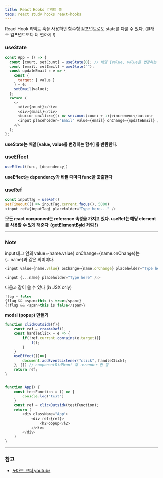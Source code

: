 ```yaml
---
title: React Hooks 리액트 훅
tags: react study hooks react-hooks
---
```


React Hook 리액트 훅을 사용하면 함수형 컴포넌트로도 state를 다룰 수 있다. (클래스 컴포넌트보다 더 편하게 !)

### useState

``` javascript
const App = () => {
  const [count, setCount] = useState(0); // 배열 [value, value를 변경하는 함수] 를 반환
  const [email, setEmail] = useState("");
  const updateEmail = e => {
    const {
      target: { value }
    } = e;
    setEmail(value);
  };
  return (
    <>
      <div>{count}</div>
      <div>{email}</div>
      <button onClick={() => setCount(count + 1)}>Increment</button>
      <input placeholder="Email" value={email} onChange={updateEmail} />
    </>
  );
};
```
**useState는 배열 [value, value를 변경하는 함수] 를 반환한다.**

### useEffect

``` javascript
useEffect(func, [dependency])
```

**useEffect는 dependency가 바뀔 때마다 func을 호출한다**

### useRef

``` javascript
const inputTag = useRef()
setTimeout(() => inputTag.current.focus(), 5000)
<input ref={inputTag} placeholder="Type here..." />
```

**모든 react component는 reference 속성을 가지고 있다. useRef는 해당 element를 사용할 수 있게 해준다. (getElementById 처럼 !)**




---

### Note


input 태그 안의 value={name.value} onChange={name.onChange}는 {...name}과 같은 의미이다.

``` javascript
<input value={name.value} onChange={name.onChange} placeholder="Type here" />>
```
``` javascript
<input {...name} placeholder="Type here" />>
```

다음과 같이 쓸 수 있다 (in JSX only)

``` javascript
flag = false
{flag && <span>this is true</span>}
{!flag && <span>this is false</span>}
```

**modal (popup) 만들기**
``` javascript
function clickOutside(f){
    const ref = createRef();
    const handleClick = e => {
        if(!ref.current.contains(e.target)){
            f();
        }
    }
    useEffect(()=>{
        document.addEventListener("click", handleClick);
    }, []) // componentDidMount 후 rerender 안 함
    return ref;
}


function App() {
    const testFunction = () => {
        console.log("test")
    }
    const ref = clickOutside(testFunction);
    return (
        <div className="App">
            <div ref={ref}>
                <h2>popup</h2>
            </div>
        </div>
    )
}

```

---

### 참고
- [노마드 코더 youtube](https://www.youtube.com/channel/UCUpJs89fSBXNolQGOYKn0YQ)